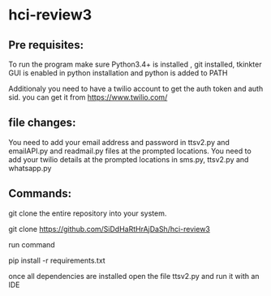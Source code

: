 # hci-review3

Pre requisites:
----------------------------------
To run the program make sure Python3.4+ is installed , git installed, tkinkter GUI is enabled in python installation and python is added to PATH

Additionaly you need to have a twilio account to get the auth token and auth sid.
you can get it from https://www.twilio.com/

file changes:
-----------------------------------

You need to add your email address and password in ttsv2.py and emailAPI.py and readmail.py files at the prompted locations.
You need to add your twilio details at the prompted locations in sms.py, ttsv2.py and whatsapp.py

Commands:
-----------------------------------

git clone the entire repository into your system.

git clone https://github.com/SiDdHaRtHrAjDaSh/hci-review3

run command 

pip install -r requirements.txt

once all dependencies are installed open the file ttsv2.py and run it with an IDE 
